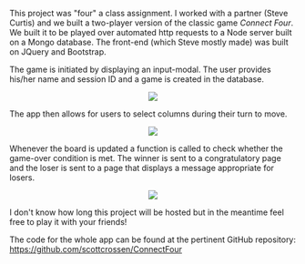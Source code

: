 This project was "four" a class assignment. I worked with a partner (Steve Curtis) and we built a two-player version of the classic game *Connect Four*. We built it to be played over automated http requests to a Node server built on a Mongo database. The front-end (which Steve mostly made) was built on JQuery and Bootstrap.

The game is initiated by displaying an input-modal. The user provides his/her name and session ID and a game is created in the database.

<center> <img src="require('assets/images/projects/connect_four/connect_four_modal_1.png')" style="max-width: 637;" /> </center>

The app then allows for users to select columns during their turn to move.

<center> <img src="require('assets/images/projects/connect_four/connect_four_board_1.png')" style="max-width: 741;" /> </center>

Whenever the board is updated a function is called to check whether the game-over condition is met. The winner is sent to a congratulatory page and the loser is sent to a page that displays a message appropriate for losers.

<center> <img src="require('assets/images/projects/connect_four/connect_four_lose.png')" style="max-width: 385;" /> </center>

I don't know how long this project will be hosted but in the meantime feel free to play it with your friends!

The code for the whole app can be found at the pertinent GitHub repository: https://github.com/scottcrossen/ConnectFour
